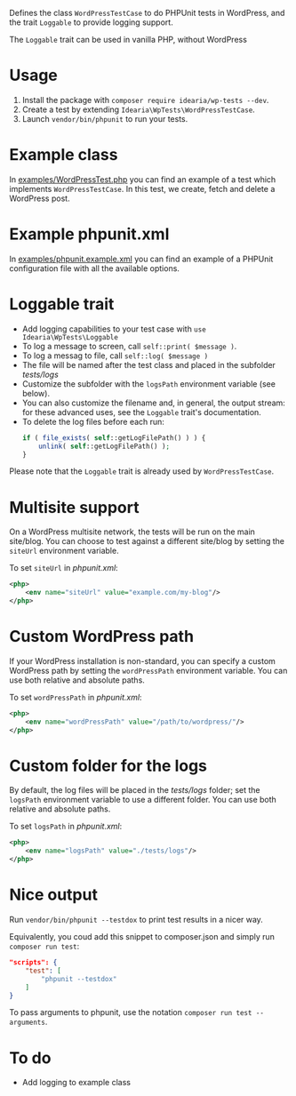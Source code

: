 Defines the class `WordPressTestCase` to do PHPUnit tests in WordPress, and the trait `Loggable` to provide logging support.

The `Loggable` trait can be used in vanilla PHP, without WordPress

# Usage

1. Install the package with `composer require idearia/wp-tests --dev`.
1. Create a test by extending `Idearia\WpTests\WordPressTestCase`.
1. Launch `vendor/bin/phpunit` to run your tests.

# Example class

In [examples/WordPressTest.php](examples/WordPressTest.php) you can find an example of a test which implements `WordPressTestCase`. In this test, we create, fetch and delete a WordPress post.

# Example phpunit.xml

In [examples/phpunit.example.xml](examples/phpunit.example.xml) you can find an example of a PHPUnit configuration file with all the available options.

# Loggable trait

- Add logging capabilities to your test case with `use Idearia\WpTests\Loggable`
- To log a message to screen, call `self::print( $message )`.
- To log a messag to file, call `self::log( $message )`
- The file will be named after the test class and placed in the subfolder *tests/logs*
- Customize the subfolder with the `logsPath` environment variable (see below).
- You can also customize the filename and, in general, the output stream: for these advanced uses, see the `Loggable` trait's documentation.
- To delete the log files before each run:
    ```php
    if ( file_exists( self::getLogFilePath() ) ) {
        unlink( self::getLogFilePath() );
    }
    ```

Please note that the `Loggable` trait is already used by `WordPressTestCase`.

# Multisite support

On a WordPress multisite network, the tests will be run on the main site/blog.
You can choose to test against a different site/blog by setting the `siteUrl` environment variable.

To set `siteUrl` in *phpunit.xml*:

```xml
<php>
    <env name="siteUrl" value="example.com/my-blog"/>
</php>
```

# Custom WordPress path

If your WordPress installation is non-standard, you can specify a custom WordPress path by setting the `wordPressPath` environment variable.
You can use both relative and absolute paths.

To set `wordPressPath` in *phpunit.xml*:

```xml
<php>
    <env name="wordPressPath" value="/path/to/wordpress/"/>
</php>
```

# Custom folder for the logs

By default, the log files will be placed in the *tests/logs* folder; set the `logsPath` environment variable to use a different folder.
You can use both relative and absolute paths.

To set `logsPath` in *phpunit.xml*:

```xml
<php>
    <env name="logsPath" value="./tests/logs"/>
</php>
```

# Nice output

Run `vendor/bin/phpunit --testdox` to print test results in a nicer way.

Equivalently, you coud add this snippet to composer.json and simply run `composer run test`:

```json
"scripts": {
    "test": [
        "phpunit --testdox"
    ]
}
```

To pass arguments to phpunit, use the notation `composer run test -- arguments`.

# To do

- Add logging to example class
